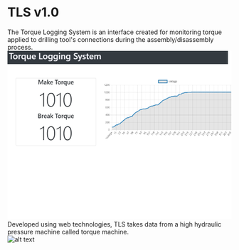 # TLS v1.0
The Torque Logging System is an interface created for monitoring torque applied to drilling tool's connections during the assembly/disassembly process.
![alt text](https://github.com/DanielEXT10/TLS/blob/master/TLS/log%20screen2.PNG)
Developed using web technologies, TLS takes data from a high hydraulic pressure machine called torque machine.   
![alt text](https://encrypted-tbn0.gstatic.com/images?q=tbn%3AANd9GcRk3fUnY27y2raofGuUqRdxf1xdwx2f1LRTWFCEomeTCAKzfyue)
